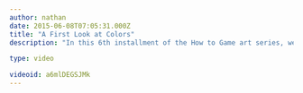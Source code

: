 ```yaml
---
author: nathan
date: 2015-06-08T07:05:31.000Z
title: "A First Look at Colors"
description: "In this 6th installment of the How to Game art series, we take a first look at colors on the computer. The next video will talk more specifically about color palettes and how to create them."

type: video

videoid: a6mlDEGSJMk
---
```


